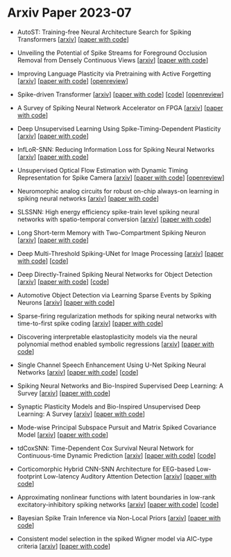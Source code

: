 # Arxiv Paper 2023-07


- AutoST: Training-free Neural Architecture Search for Spiking Transformers [[arxiv](https://arxiv.org/abs/2307.00293)] [[paper with code](https://paperswithcode.com/paper/autost-training-free-neural-architecture)]

- Unveiling the Potential of Spike Streams for Foreground Occlusion Removal from Densely Continuous Views [[arxiv](https://arxiv.org/abs/2307.00821)] [[paper with code](https://paperswithcode.com/paper/unveiling-the-potential-of-spike-streams-for)]

- Improving Language Plasticity via Pretraining with Active Forgetting [[arxiv](https://arxiv.org/abs/2307.01163)] [[paper with code](https://paperswithcode.com/paper/improving-language-plasticity-via-pretraining)] [[openreview](https://openreview.net/forum?id=jvEbQBxd8X)]

- Spike-driven Transformer [[arxiv](https://arxiv.org/abs/2307.01694)] [[paper with code](https://paperswithcode.com/paper/spike-driven-transformer-1)] [[code](https://github.com/biclab/spike-driven-transformer)] [[openreview](https://openreview.net/forum?id=9FmolyOHi5)]

- A Survey of Spiking Neural Network Accelerator on FPGA [[arxiv](https://arxiv.org/abs/2307.03910)] [[paper with code](https://paperswithcode.com/paper/a-survey-of-spiking-neural-network)]

- Deep Unsupervised Learning Using Spike-Timing-Dependent Plasticity [[arxiv](https://arxiv.org/abs/2307.04054)] [[paper with code](https://paperswithcode.com/paper/deep-unsupervised-learning-using-spike-timing)]

- InfLoR-SNN: Reducing Information Loss for Spiking Neural Networks [[arxiv](https://arxiv.org/abs/2307.04356)] [[paper with code](https://paperswithcode.com/paper/reducing-information-loss-for-spiking-neural)]

- Unsupervised Optical Flow Estimation with Dynamic Timing Representation for Spike Camera [[arxiv](https://arxiv.org/abs/2307.06003)] [[paper with code](https://paperswithcode.com/paper/unsupervised-optical-flow-estimation-with)] [[openreview](https://openreview.net/forum?id=7gbjsgcN5p)]

- Neuromorphic analog circuits for robust on-chip always-on learning in spiking neural networks [[arxiv](https://arxiv.org/abs/2307.06084)] [[paper with code](https://paperswithcode.com/paper/neuromorphic-analog-circuits-for-robust-on)]

- SLSSNN: High energy efficiency spike-train level spiking neural networks with spatio-temporal conversion [[arxiv](https://arxiv.org/abs/2307.07136)] [[paper with code](https://paperswithcode.com/paper/slssnn-high-energy-efficiency-spike-train)]

- Long Short-term Memory with Two-Compartment Spiking Neuron [[arxiv](https://arxiv.org/abs/2307.07231)] [[paper with code](https://paperswithcode.com/paper/long-short-term-memory-with-two-compartment)]

- Deep Multi-Threshold Spiking-UNet for Image Processing [[arxiv](https://arxiv.org/abs/2307.10974)] [[paper with code](https://paperswithcode.com/paper/deep-spiking-unet-for-image-processing)] [[code](https://github.com/snnresearch/spiking-unet)]

- Deep Directly-Trained Spiking Neural Networks for Object Detection [[arxiv](https://arxiv.org/abs/2307.11411)] [[paper with code](https://paperswithcode.com/paper/deep-directly-trained-spiking-neural-networks)] [[code](https://github.com/BICLab/EMS-YOLO)]

- Automotive Object Detection via Learning Sparse Events by Spiking Neurons [[arxiv](https://arxiv.org/abs/2307.12900)] [[paper with code](https://paperswithcode.com/paper/automotive-object-detection-via-learning)]

- Sparse-firing regularization methods for spiking neural networks with time-to-first spike coding [[arxiv](https://arxiv.org/abs/2307.13007)] [[paper with code](https://paperswithcode.com/paper/sparse-firing-regularization-methods-for)]

- Discovering interpretable elastoplasticity models via the neural polynomial method enabled symbolic regressions [[arxiv](https://arxiv.org/abs/2307.13149)] [[paper with code](https://paperswithcode.com/paper/discovering-interpretable-elastoplasticity)]

- Single Channel Speech Enhancement Using U-Net Spiking Neural Networks [[arxiv](https://arxiv.org/abs/2307.14464)] [[paper with code](https://paperswithcode.com/paper/single-channel-speech-enhancement-using-u-net)] [[code](https://github.com/riaa3102/SESNNet)]

- Spiking Neural Networks and Bio-Inspired Supervised Deep Learning: A Survey [[arxiv](https://arxiv.org/abs/2307.16235)] [[paper with code](https://paperswithcode.com/paper/spiking-neural-networks-and-bio-inspired)]

- Synaptic Plasticity Models and Bio-Inspired Unsupervised Deep Learning: A Survey [[arxiv](https://arxiv.org/abs/2307.16236)] [[paper with code](https://paperswithcode.com/paper/synaptic-plasticity-models-and-bio-inspired)]

- Mode-wise Principal Subspace Pursuit and Matrix Spiked Covariance Model [[arxiv](https://arxiv.org/abs/2307.00575)] [[paper with code](https://paperswithcode.com/paper/mode-wise-principal-subspace-pursuit-and)]

- tdCoxSNN: Time-Dependent Cox Survival Neural Network for Continuous-time Dynamic Prediction [[arxiv](https://arxiv.org/abs/2307.05881)] [[paper with code](https://paperswithcode.com/paper/dynamic-prediction-using-time-dependent-cox)] [[code](https://github.com/langzeng/tdcoxsnn)]

- Corticomorphic Hybrid CNN-SNN Architecture for EEG-based Low-footprint Low-latency Auditory Attention Detection [[arxiv](https://arxiv.org/abs/2307.08501)] [[paper with code](https://paperswithcode.com/paper/corticomorphic-hybrid-cnn-snn-architecture)]

- Approximating nonlinear functions with latent boundaries in low-rank excitatory-inhibitory spiking networks [[arxiv](https://arxiv.org/abs/2307.09334)] [[paper with code](https://paperswithcode.com/paper/approximating-nonlinear-functions-with-latent)] [[code](https://github.com/wpodlaski/funcapprox-with-lowrank-ei-spikes)]

- Bayesian Spike Train Inference via Non-Local Priors [[arxiv](https://arxiv.org/abs/2307.10177)] [[paper with code](https://paperswithcode.com/paper/bayesian-spike-train-inference-via-non-local)]

- Consistent model selection in the spiked Wigner model via AIC-type criteria [[arxiv](https://arxiv.org/abs/2307.12982)] [[paper with code](https://paperswithcode.com/paper/consistent-model-selection-in-the-spiked)]